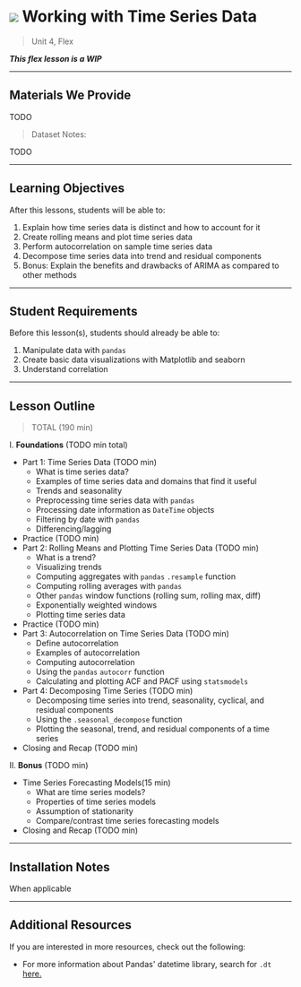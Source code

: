 # ![](https://ga-dash.s3.amazonaws.com/production/assets/logo-9f88ae6c9c3871690e33280fcf557f33.png) Working with Time Series Data

> Unit 4, Flex

***This flex lesson is a WIP***

---

## Materials We Provide

TODO


> Dataset Notes:

TODO

---

## Learning Objectives

After this lessons, students will be able to:

1. Explain how time series data is distinct and how to account for it
2. Create rolling means and plot time series data
3. Perform autocorrelation on sample time series data
4. Decompose time series data into trend and residual components
5. Bonus: Explain the benefits and drawbacks of ARIMA as compared to other methods

---

## Student Requirements

Before this lesson(s), students should already be able to:

1. Manipulate data with `pandas`
2. Create basic data visualizations with Matplotlib and seaborn
3. Understand correlation

---

## Lesson Outline

> TOTAL (190 min)

I. **Foundations** (TODO min total)
- Part 1: Time Series Data (TODO min)
    - What is time series data?
    - Examples of time series data and domains that find it useful
    - Trends and seasonality
    - Preprocessing time series data with `pandas`
    - Processing date information as `DateTime` objects
    - Filtering by date with `pandas`
    - Differencing/lagging
- Practice (TODO min)
- Part 2: Rolling Means and Plotting Time Series Data (TODO min)
    - What is a trend?
    - Visualizing trends
    - Computing aggregates with `pandas` `.resample` function
    - Computing rolling averages with `pandas` 
    - Other `pandas` window functions (rolling sum, rolling max, diff)
    - Exponentially weighted windows
    - Plotting time series data
- Practice (TODO min)
- Part 3: Autocorrelation on Time Series Data (TODO min)
    - Define autocorrelation 
    - Examples of autocorrelation
    - Computing autocorrelation
    - Using the `pandas` `autocorr` function 
    - Calculating and plotting ACF and PACF using `statsmodels`
- Part 4: Decomposing Time Series (TODO min)
    - Decomposing time series into trend, seasonality, cyclical, and residual components
    - Using the `.seasonal_decompose` function
    - Plotting the seasonal, trend, and residual components of a time series
- Closing and Recap (TODO min)
   
    
II. **Bonus** (TODO min)
- Time Series Forecasting Models(15 min)
    - What are time series models?
    - Properties of time series models
    - Assumption of stationarity
    - Compare/contrast time series forecasting models
- Closing and Recap (TODO min)

---

## Installation Notes

When applicable

---


## Additional Resources

If you are interested in more resources, check out the following:
- For more information about Pandas' datetime library, search for `.dt` [here.](http://pandas.pydata.org/pandas-docs/stable/api.html)

